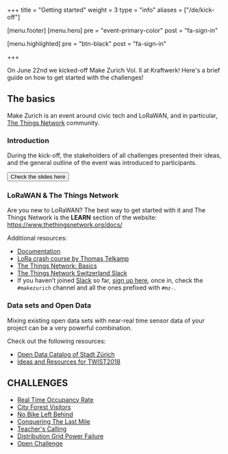 +++
title = "Getting started"
weight = 3
type = "info"
aliases = ["/de/kick-off"]

[menu.footer]
[menu.hero]
  pre = "event-primary-color"
  post = "fa-sign-in"

[menu.highlighted]
  pre = "btn-black"
  post = "fa-sign-in"

+++

On June 22nd we kicked-off Make Zurich Vol. II at Kraftwerk! Here's a brief guide on how to get started with the challenges!

<!--more-->

## The basics

Make Zurich is an event around civic tech and LoRaWAN, and in particular, [The Things Network](https://thethingsnetwork.org) community.

### Introduction

During the kick-off, the stakeholders of all challenges presented their ideas, and the general outline of the event was introduced to participants.

<a href="https://speakerdeck.com/gonzalocasas/make-zurich-vol-ii-kick-off" target="_blank">
  <button type="button" class="btn event-primary-color m-0 waves-effect waves-light" >
      Check the slides here <i class="fa fa-code ml-2"></i>
  </button>
</a>

### LoRaWAN & The Things Network

Are you new to LoRaWAN? The best way to get started with it and The Things Network is the **LEARN** section of the website: https://www.thethingsnetwork.org/docs/

Additional resources:

* [Documentation](https://www.thethingsnetwork.org/docs/)
* [LoRa crash course by Thomas Telkamp](https://www.youtube.com/watch?v=T3dGLqZrjIQ)
* [The Things Network: Basics](https://speakerdeck.com/gonzalocasas/the-things-network-basic-presentation)
* [The Things Network Switzerland Slack](https://ttn-ch.slack.com/)
* If you haven’t joined [Slack](https://slack.com/) so far, [sign up here](https://ttn-ch.herokuapp.com/), once in, check the `#makezurich` channel and all the ones prefixed with `#mz-`.

### Data sets and Open Data

Mixing existing open data sets with near-real time sensor data of your project can be a very powerful combination.

Check out the following resources:

* [Open Data Catalog of Stadt Zürich](https://stadt-zuerich.ch/opendata/)
* [Ideas and Resources for TWIST2018](http://www.twist2018.ch/ideas/)

## CHALLENGES

* [Real Time Occupancy Rate](/box/1)
* [City Forest Visitors](/box/2)
* [No Bike Left Behind](/box/3)
* [Conquering The Last Mile](/box/4)
* [Teacher's Calling](/box/5)
* [Distribution Grid Power Failure](/box/6)
* [Open Challenge](/box/7)
